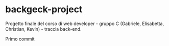 # backgeck-project
Progetto finale del corso di web developer - gruppo C (Gabriele, Elisabetta, Christian, Kevin) - traccia back-end.

Primo commit